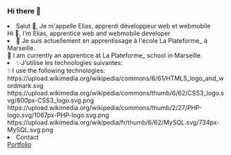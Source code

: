### Hi there 👋

<!--
**elias-cardon/elias-cardon** is a ✨ _special_ ✨ repository because its `README.md` (this file) appears on your GitHub profile.

Here are some ideas to get you started:

- 🔭 I’m currently working on ...
- 🌱 I’m currently learning ...
- 👯 I’m looking to collaborate on ...
- 🤔 I’m looking for help with ...
- 💬 Ask me about ...
- 📫 How to reach me: ...
- 😄 Pronouns: ...
- ⚡ Fun fact: ...
-->

<li>Salut 👋, Je m'appelle Elias, apprenti développeur web et webmobile</li>
Hi 👋, I'm Elias, apprentice web and webmobile developer
<li>🌱 Je suis actuellement en apprentissage à l'école La Plateforme_ à Marseille.</li>
🌱 I am currently an apprentice at La Plateforme_ school in Marseille.
<li>✨J'utilise les technologies suivantes:</li>
✨I use the following technologies:
https://upload.wikimedia.org/wikipedia/commons/6/61/HTML5_logo_and_wordmark.svg https://upload.wikimedia.org/wikipedia/commons/thumb/6/62/CSS3_logo.svg/800px-CSS3_logo.svg.png https://upload.wikimedia.org/wikipedia/commons/thumb/2/27/PHP-logo.svg/1067px-PHP-logo.svg.png https://upload.wikimedia.org/wikipedia/fr/thumb/6/62/MySQL.svg/734px-MySQL.svg.png
<li>Contact</li>
<a href="https://elias-cardon.students-laplateforme.io/">Portfolio</a>
